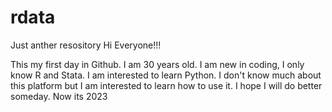 # rdata
Just anther resository
Hi Everyone!!!

This my first day in Github. I am 30 years old. 
I am new in coding, I only know R and Stata. I am interested to learn Python. 
I don't know much about this platform but I am interested to learn how to use it. 
I hope I will do better someday. 
Now its 2023
